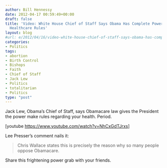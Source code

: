 ```yaml
---
author: Bill Hennessy
date: 2012-04-17 00:59:49+00:00
draft: false
title: 'Video: White House Chief of Staff Says Obama Has Complete Power to Decree
  Healthcare Rules'
layout: blog
#url: e/2012/04/16/video-white-house-chief-of-staff-says-obama-has-complete-power-to-decree-healthcare-rules/
categories:
- Politics
tags:
- abortion
- Birth Control
- Bishops
- Faith
- Chief of Staff
- Jack Lew
- Politics
- totalitarian
- Politics
type: "post"
---
```


Jack Lew, Obama’s Chief of Staff, says Obamacare law gives the President the power make rules regarding your health. Period.

 

[youtube https://www.youtube.com/watch?v=NhCxGdTJrxs]

 

Lee Presser’s comment nails it: 

 

>   
> 
> Chris Wallace states this is precisely the reason why so many people oppose Obamacare.
> 
> 

 

Share this frightening power grab with your friends. 

